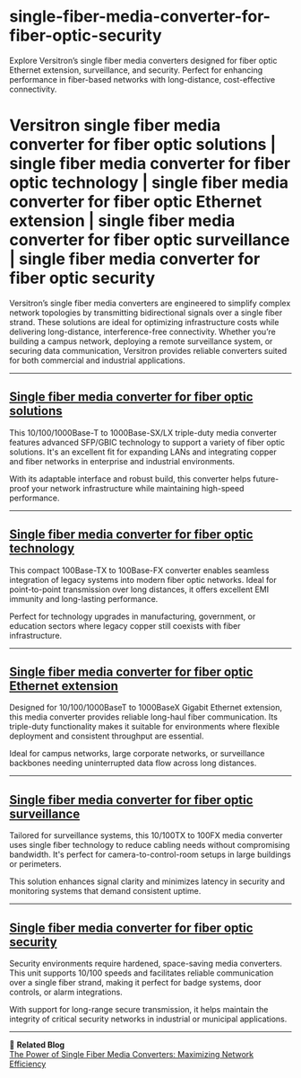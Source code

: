 # single-fiber-media-converter-for-fiber-optic-security
Explore Versitron’s single fiber media converters designed for fiber optic Ethernet extension, surveillance, and security. Perfect for enhancing performance in fiber-based networks with long-distance, cost-effective connectivity.

# Versitron single fiber media converter for fiber optic solutions | single fiber media converter for fiber optic technology | single fiber media converter for fiber optic Ethernet extension | single fiber media converter for fiber optic surveillance | single fiber media converter for fiber optic security

Versitron’s single fiber media converters are engineered to simplify complex network topologies by transmitting bidirectional signals over a single fiber strand. These solutions are ideal for optimizing infrastructure costs while delivering long-distance, interference-free connectivity. Whether you’re building a campus network, deploying a remote surveillance system, or securing data communication, Versitron provides reliable converters suited for both commercial and industrial applications.

---

## [Single fiber media converter for fiber optic solutions](https://www.versitron.com/products/10-100-1000base-t-to-1000base-sx-lx-triple-duty-gigabit-media-converter-with-sfp-gbic-technology)

This 10/100/1000Base-T to 1000Base-SX/LX triple-duty media converter features advanced SFP/GBIC technology to support a variety of fiber optic solutions. It's an excellent fit for expanding LANs and integrating copper and fiber networks in enterprise and industrial environments.

With its adaptable interface and robust build, this converter helps future-proof your network infrastructure while maintaining high-speed performance.

---

## [Single fiber media converter for fiber optic technology](https://www.versitron.com/products/m7274sb-100base-tx-to-100base-fx-media-converter)

This compact 100Base-TX to 100Base-FX converter enables seamless integration of legacy systems into modern fiber optic networks. Ideal for point-to-point transmission over long distances, it offers excellent EMI immunity and long-lasting performance.

Perfect for technology upgrades in manufacturing, government, or education sectors where legacy copper still coexists with fiber infrastructure.

---

## [Single fiber media converter for fiber optic Ethernet extension](https://www.versitron.com/products/m7260pa2-101001000baset-to-1000basex-tripleduty-gigabit-ethernet)

Designed for 10/100/1000BaseT to 1000BaseX Gigabit Ethernet extension, this media converter provides reliable long-haul fiber communication. Its triple-duty functionality makes it suitable for environments where flexible deployment and consistent throughput are essential.

Ideal for campus networks, large corporate networks, or surveillance backbones needing uninterrupted data flow across long distances.

---

## [Single fiber media converter for fiber optic surveillance](https://www.versitron.com/products/m7275s-2sfaa-10100tx100fx-single-fiber-media-converter)

Tailored for surveillance systems, this 10/100TX to 100FX media converter uses single fiber technology to reduce cabling needs without compromising bandwidth. It's perfect for camera-to-control-room setups in large buildings or perimeters.

This solution enhances signal clarity and minimizes latency in security and monitoring systems that demand consistent uptime.

---

## [Single fiber media converter for fiber optic security](https://www.versitron.com/products/m7275s-2sfba-10100tx100fx-single-fiber-media-converter-2)

Security environments require hardened, space-saving media converters. This unit supports 10/100 speeds and facilitates reliable communication over a single fiber strand, making it perfect for badge systems, door controls, or alarm integrations.

With support for long-range secure transmission, it helps maintain the integrity of critical security networks in industrial or municipal applications.

---

📘 **Related Blog**  
[The Power of Single Fiber Media Converters: Maximizing Network Efficiency](https://www.versitron.com/blogs/post/the-power-of-single-fiber-media-converters-maximizing-network-efficiency)
